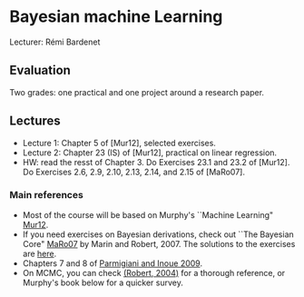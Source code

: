 # Bayesian machine Learning
Lecturer: Rémi Bardenet

## Evaluation
Two grades: one practical and one project around a research paper.

## Lectures
* Lecture 1: Chapter 5 of [Mur12], selected exercises.
* Lecture 2: Chapter 23 (IS) of [Mur12], practical on linear regression.
* HW: read the resst of Chapter 3. Do Exercises 23.1 and 23.2 of [Mur12]. Do Exercises 2.6, 2.9, 2.10, 2.13, 2.14, and 2.15 of [MaRo07].

### Main references
* Most of the course will be based on Murphy's ``Machine Learning" [Mur12](https://www.google.com/url?sa=t&rct=j&q=&esrc=s&source=web&cd=&cad=rja&uact=8&ved=2ahUKEwiQ6NDzhuXsAhVPLBoKHRQ3AvUQFjAAegQIBxAC&url=https%3A%2F%2Fdoc.lagout.org%2Fscience%2FArtificial%2520Intelligence%2FMachine%2520learning%2FMachine%2520Learning_%2520A%2520Probabilistic%2520Perspective%2520%255BMurphy%25202012-08-24%255D.pdf&usg=AOvVaw3X0sY_qZRP7o5WDlWa5X8V).
* If you need exercises on Bayesian derivations, check out ``The Bayesian Core" [MaRo07](https://books.google.fr/books/about/Bayesian_Core_A_Practical_Approach_to_Co.html?id=5xwuouehKQoC&redir_esc=y) by Marin and Robert, 2007. The solutions to the exercises are [here](https://arxiv.org/pdf/0910.4696.pdf).
* Chapters 7 and 8 of [Parmigiani and Inoue 2009](https://www.webdepot.umontreal.ca/Usagers/perronf/MonDepotPublic/stt2100/Decision_theory.pdf).
* On MCMC, you can check [(Robert, 2004)](https://www.springer.com/gp/book/9780387212395) for a thorough reference, or Murphy's book below for a quicker survey.
